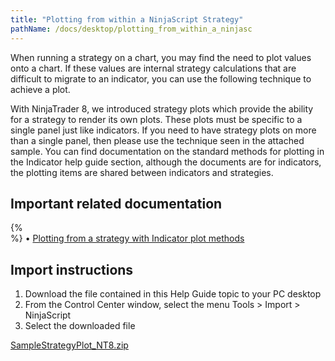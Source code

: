 ```yaml
---
title: "Plotting from within a NinjaScript Strategy"
pathName: /docs/desktop/plotting_from_within_a_ninjasc
---
```


When running a strategy on a chart, you may find the need to plot values onto a chart. If these values are internal strategy calculations that are difficult to migrate to an indicator, you can use the following technique to achieve a plot.

With NinjaTrader 8, we introduced strategy plots which provide the ability for a strategy to render its own plots. These plots must be specific to a single panel just like indicators. If you need to have strategy plots on more than a single panel, then please use the technique seen in the attached sample. You can find documentation on the standard methods for plotting in the Indicator help guide section, although the documents are for indicators, the plotting items are shared between indicators and strategies.

## Important related documentation

{% <br> %} &bull; [Plotting from a strategy with Indicator plot methods](/docs/desktop/addplot)

## Import instructions

1. Download the file contained in this Help Guide topic to your PC desktop
2. From the Control Center window, select the menu Tools > Import > NinjaScript
3. Select the downloaded file

[SampleStrategyPlot_NT8.zip](https://ninjatrader.com/support/helpGuides/nt8/samples/SampleStrategyPlot_NT8.zip)
